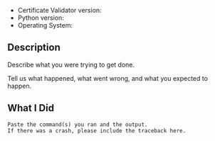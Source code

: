 * Certificate Validator version:
* Python version:
* Operating System:

## Description

Describe what you were trying to get done.

Tell us what happened, what went wrong, and what you expected to happen.

## What I Did

```
Paste the command(s) you ran and the output.
If there was a crash, please include the traceback here.
```
